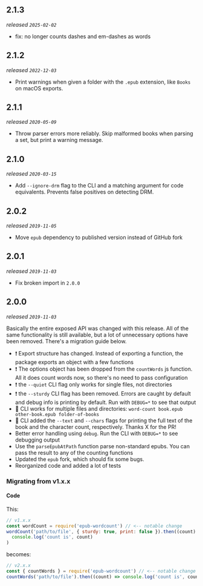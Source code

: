 ## 2.1.3

_released `2025-02-02`_

- fix: no longer counts dashes and em-dashes as words

## 2.1.2

_released `2022-12-03`_

- Print warnings when given a folder with the `.epub` extension, like `Books` on macOS exports.

## 2.1.1

_released `2020-05-09`_

- Throw parser errors more reliably. Skip malformed books when parsing a set, but print a warning message.

## 2.1.0

_released `2020-03-15`_

- Add `--ignore-drm` flag to the CLI and a matching argument for code equivalents. Prevents false positives on detecting DRM.

## 2.0.2

_released `2019-11-05`_

- Move `epub` dependency to published version instead of GitHub fork

## 2.0.1

_released `2019-11-03`_

- Fix broken import in `2.0.0`

## 2.0.0

_released `2019-11-03`_

Basically the entire exposed API was changed with this release. All of the same functionality is still available, but a lot of unnecessary options have been removed. There's a migration guide below.

- :exclamation: Export structure has changed. Instead of exporting a function, the package exports an object with a few functions
- :exclamation: The options object has been dropped from the `countWords` js function. All it does count words now, so there's no need to pass configuration
- :exclamation: the `--quiet` CLI flag only works for single files, not directories
- :exclamation: the `--sturdy` CLI flag has been removed. Errors are caught by default and debug info is printing by default. Run with `DEBUG=*` to see that output
- :tada: CLI works for multiple files and directories: `word-count book.epub other-book.epub folder-of-books`
- :tada: CLI added the `--text` and `--chars` flags for printing the full text of the book and the character count, respectively. Thanks X for the PR!
- Better error handling using `debug`. Run the CLI with `DEBUG=*` to see debugging output
- Use the `parseEpubAtPath` function parse non-standard epubs. You can pass the result to any of the counting functions
- Updated the `epub` fork, which should fix some bugs.
- Reorganized code and added a lot of tests

### Migrating from v1.x.x

#### Code

This:

```js
// v1.x.x
const wordCount = require('epub-wordcount') // <-- notable change
wordCount('path/to/file', { sturdy: true, print: false }).then((count) =>
  console.log('count is', count)
)
```

becomes:

```js
// v2.x.x
const { countWords } = require('epub-wordcount') // <-- notable change
countWords('path/to/file').then((count) => console.log('count is', count))
```
